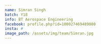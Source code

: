 ```yaml
---
name: Simran Singh
batch: Y18
info: BT Aerospace Engineering
facebook: profile.php?id=100027469489080
insta: #
image_path: /assets/img/team/Simran.jpg
---
```

